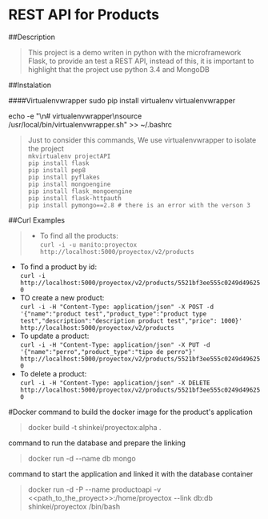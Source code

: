 # REST API for Products

##Description
>This project is a demo writen in python with the microframework Flask, to provide an test a REST API, instead of this, it is important to highlight that the project use python 3.4 and MongoDB

##Instalation

####Virtualenvwrapper
sudo pip install virtualenv virtualenvwrapper

echo -e "\n# virtualenvwrapper\nsource /usr/local/bin/virtualenvwrapper.sh" >> ~/.bashrc

>Just to consider this commands, We use virtualenvwrapper to isolate the project  
`mkvirtualenv projectAPI`  
`pip install flask`  
`pip install pep8`  
`pip install pyflakes`  
`pip install mongoengine`  
`pip install flask_mongoengine`  
`pip install flask-httpauth`  
`pip install pymongo==2.8 # there is an error with the verson 3`

##Curl Examples
> * To find all the products:  
`curl -i -u manito:proyectox http://localhost:5000/proyectox/v2/products`
* To find a product by id:  
`curl -i http://localhost:5000/proyectox/v2/products/5521bf3ee555c0249d496250`
* TO create a new product:  
`curl -i -H "Content-Type: application/json" -X POST -d '{"name":"product test","product_type":"product type test","description":"description product test","price": 1000}' http://localhost:5000/proyectox/v2/products`
* To update a product:  
`curl -i -H "Content-Type: application/json" -X PUT -d '{"name":"perro","product_type":"tipo de perro"}' http://localhost:5000/proyectox/v2/products/5521bf3ee555c0249d496250`
* To delete a product:  
`curl -i -H "Content-Type: application/json" -X DELETE http://localhost:5000/proyectox/v2/products/5521bf3ee555c0249d496250`

#Docker
command to build the docker image for the product's application
> docker build -t shinkei/proyectox:alpha .

command to run the database and prepare the linking
> docker run -d --name db mongo

command to start the application and linked it with the database container
> docker run -d -P --name productoapi -v <<path_to_the_proyect>>:/home/proyectox --link db:db shinkei/proyectox /bin/bash

